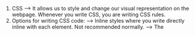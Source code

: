 1. CSS --> It allows us to style and change our visual representation on the webpage. Whenever you write CSS, you are writing CSS rules. 
2. Options for writing CSS code:
	--> Inline styles where you write directly inline with each element. Not recommended normally. 
	--> The <style> element allows you to write your style inside an element but but it makes it impossible to share styles between documents. Also not recommended. 
	--> External stylesheet allows you to write your styles in a .css file and then include the using a <link> in the head of your html document. Recommended!
3. <color> --> The color property sets the foreground color value of an element's text and text decorations and sets the currentcolor value. It changes the text color. 
	--> background-color sets the background color of an element.
4. All browsers recognize 140 colors. 